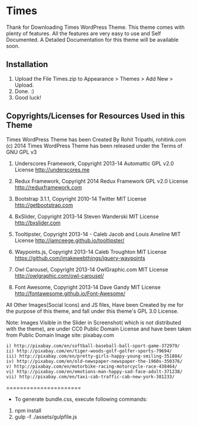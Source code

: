 Times
==================

Thank for Downloading Times WordPress Theme. This theme comes with plenty of features. All the features are very easy to use and Self Documented. A Detailed Documentation for this theme will be available soon.

Installation
---------------

1. Upload the File Times.zip to Appearance > Themes > Add New > Upload.
2. Done. :)
3. Good luck!

Copyrights/Licenses for Resources Used in this Theme
----------------------------------------------------

Times WordPress Theme has been Created By Rohit Tripathi, rohitink.com (c) 2014
Times WordPress Theme has been released under the Terms of GNU GPL v3

1. Underscores Framework, Copyright 2013-14 Automattic
	GPL v2.0 License
	http://underscores.me
	
2. Redux Framework, Copyright 2014 Redux Framework
	GPL v2.0 License
	http://reduxframework.com
		
3. Bootstrap 3.1.1, Copyright 2010-14 Twitter
	MIT License
	http://getbootstrap.com
	
4. BxSlider, Copyright 2013-14 Steven Wanderski 
	MIT License
	http://bxslider.com
	
5. Tooltipster, Copyright 2013-14 - Caleb Jacob and Louis Ameline
	MIT License
	http://iamceege.github.io/tooltipster/
	
6. Waypoints.js, Copyright 2013-14 Caleb Troughton
	MIT License
	https://github.com/imakewebthings/jquery-waypoints
	
7. Owl Carousel, Copyright 2013-14 OwlGraphic.com
	MIT License
	http://owlgraphic.com/owl-carousel/
	
8. Font Awesome, Copyright 2013-14 Dave Gandy
	MIT License
	http://fontawesome.github.io/Font-Awesome/
	
All Other Images(Social Icons) and JS files, Have been Created by me for the purpose of this theme, and fall under this theme's GPL 3.0 License.
 
Note: Images Visible in the Slider in Screenshot( which is not distributed with the theme), are under CC0 Public Domain License and have been taken from Public Domain Image site: pixabay.com

	i) http://pixabay.com/en/softball-baseball-ball-sport-game-372979/
	ii) http://pixabay.com/en/tiger-woods-golf-golfer-sports-79694/
	iii) http://pixabay.com/en/pretty-girls-happy-young-smiling-351884/
	iv) http://pixabay.com/en/old-newspaper-newspaper-the-1960s-350376/
	v) http://pixabay.com/en/motorbike-racing-motorcycle-race-438464/
	vi) http://pixabay.com/en/emotions-man-happy-sad-face-adult-371238/
	vii) http://pixabay.com/en/taxi-cab-traffic-cab-new-york-381233/




======================
* To generate bundle.css, execute following commands:
1. npm install
2. gulp -f ./assets/gulpfile.js 
